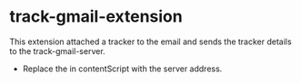 # track-gmail-extension
This extension attached a tracker to the email and sends the tracker details to the track-gmail-server.


* Replace the <URL> in contentScript with the server address.
